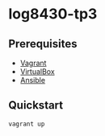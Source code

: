 # log8430-tp3

## Prerequisites

- [Vagrant](https://developer.hashicorp.com/vagrant/install)
- [VirtualBox](https://www.virtualbox.org/wiki/Downloads)
- [Ansible](https://docs.ansible.com/ansible/latest/installation_guide/intro_installation.html#selecting-an-ansible-package-and-version-to-install)

## Quickstart

```sh
vagrant up
```
